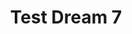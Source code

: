 ---
layout: dream
title: Test Dream 7
description: Lorem ipsum dolor sit amet, consectetur adipisicing elit. Unde beatae assumenda architecto, debitis dolorem, tempora omnis in harum ea labore consequatur odio minus perspiciatis, ullam rerum, non doloremque veniam animi!
dreamer: jeff-hamlet
dream_images:
 - dream_image: https://unsplash.it/500/?random
   caption: Image caption here 
status: logged
badges: 
 - self
---